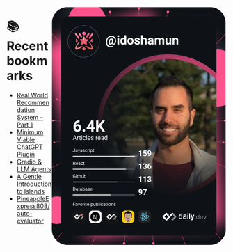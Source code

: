 <a href="https://app.daily.dev/idoshamun"><img src="https://raw.githubusercontent.com/idoshamun/idoshamun/devcard/devcard.svg" align='right' width="400" alt="Ido Shamun's Dev Card"/></a>

# 📚 Recent bookmarks
<!-- BOOKMARKS:START -->
- [Real World Recommendation System – Part 1](https://app.daily.dev/posts/N9Tn3WPeh?utm_source=rss&utm_medium=bookmarks&utm_campaign=28849d86070e4c099c877ab6837c61f0)
- [Minimum Viable ChatGPT Plugin](https://app.daily.dev/posts/ZAfE6XKFj?utm_source=rss&utm_medium=bookmarks&utm_campaign=28849d86070e4c099c877ab6837c61f0)
- [Gradio &amp; LLM Agents](https://app.daily.dev/posts/lHzMK7rVO?utm_source=rss&utm_medium=bookmarks&utm_campaign=28849d86070e4c099c877ab6837c61f0)
- [A Gentle Introduction to Islands](https://app.daily.dev/posts/W8iQCYfth?utm_source=rss&utm_medium=bookmarks&utm_campaign=28849d86070e4c099c877ab6837c61f0)
- [PineappleExpress808/auto-evaluator](https://app.daily.dev/posts/yEDs4aVmf?utm_source=rss&utm_medium=bookmarks&utm_campaign=28849d86070e4c099c877ab6837c61f0)
<!-- BOOKMARKS:END -->
